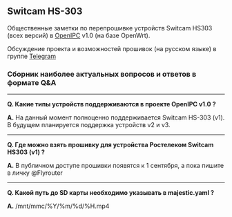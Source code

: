 
## Switcam HS-303

Общественные заметки по перепрошивке устройств Switcam HS303 (всех версий) в [OpenIPC](https://openipc.org) v1.0 (на базе OpenWrt). 

Обсуждение проекта и возможностей прошивок (на русском языке) в группе [Telegram](https://t.me/openipc_modding)

### Сборник наиболее актуальных вопросов и ответов в формате Q&A

---

**Q. Какие типы устройств поддерживаются в проекте OpenIPC v1.0 ?**

**A.** На данный момент полноценно поддерживается Switcam HS-303 (v1). В будущем планируется поддержка устройств v2 и v3.

-----

**Q. Где можно взять прошивку для устройства Ростелеком Switcam HS303 (v1) ?**

**A.** В публичном доступе прошивки появятся к 1 сентября, а пока пишите в личку @Flyrouter

-----

**Q. Какой путь до SD карты необходимо указывать в majestic.yaml ?**

**A.** /mnt/mmc/%Y/%m/%d/%H.mp4
